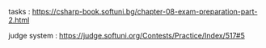 tasks : https://csharp-book.softuni.bg/chapter-08-exam-preparation-part-2.html

judge system : https://judge.softuni.org/Contests/Practice/Index/517#5

